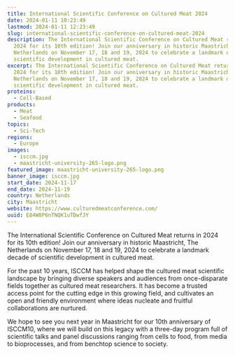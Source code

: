 ```yaml
---
title: International Scientific Conference on Cultured Meat 2024
date: 2024-01-11 10:23:49
lastmod: 2024-01-11 12:23:49
slug: international-scientific-conference-on-cultured-meat-2024
description: The International Scientific Conference on Cultured Meat returns in
  2024 for its 10th edition! Join our anniversary in historic Maastricht, The
  Netherlands on November 17, 18 and 19, 2024 to celebrate a landmark decade of
  scientific development in cultured meat.
excerpt: The International Scientific Conference on Cultured Meat returns in
  2024 for its 10th edition! Join our anniversary in historic Maastricht, The
  Netherlands on November 17, 18 and 19, 2024 to celebrate a landmark decade of
  scientific development in cultured meat.
proteins:
  - Cell-Based
products:
  - Meat
  - Seafood
topics:
  - Sci-Tech
regions:
  - Europe
images:
  - isccm.jpg
  - maastricht-university-265-logo.png
featured_image: maastricht-university-265-logo.png
banner_image: isccm.jpg
start_date: 2024-11-17
end_date: 2024-11-19
country: Netherlands
city: Maastricht
website: https://www.culturedmeatconference.com/
uuid: E84W8P6nTNQK1uTDwfJY
---
```

The International Scientific Conference on Cultured Meat returns in 2024 for its 10th edition! Join our anniversary in historic Maastricht, The Netherlands on November 17, 18 and 19, 2024 to celebrate a landmark decade of scientific development in cultured meat.

For the past 10 years, ISCCM has helped shape the cultured meat scientific landscape by bringing diverse speakers and audiences from once-disparate fields together as cultured meat researchers. It has become a trusted access point for the cutting edge in this growing field, and cultivates an open and friendly environment where ideas nucleate and fruitful collaborations are nurtured.

We hope to see you next year in Maastricht for our 10th anniversary of ISCCM10, where we will build on this legacy with a three-day program full of scientific talks and panel discussions ranging from cells to food, from media to bioprocesses, and from benchtop science to society.